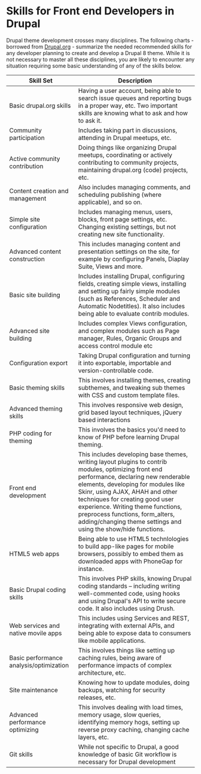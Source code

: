 # Skills for Front end Developers in Drupal

Drupal theme development crosses many disciplines. The following charts - borrowed from [Drupal.org](https://groups.drupal.org/node/172434) - summarize the needed recommended skills for any developer planning to create and develop a Drupal 8 theme. While it is not necessary to master all these disciplines, you are likely to encounter any situation requiring some basic understanding of any of the skills below.  

| Skill Set | Description |
| -- | -- |
| Basic drupal.org skills | Having a user account, being able to search issue queues and reporting bugs in a proper way, etc. Two important skills are knowing what to ask and how to ask it. |
| Community participation | Includes taking part in discussions, attending in Drupal meetups, etc. |
| Active community contribution | Doing things like organizing Drupal meetups, coordinating or actively contributing to community projects, maintaining drupal.org (code) projects, etc. |
| Content creation and management | Also includes managing comments, and scheduling publishing (where applicable), and so on. |
| Simple site configuration | Includes managing menus, users, blocks, front page settings, etc. Changing existing settings, but not creating new site functionality. |
| Advanced content construction | This includes managing content and presentation settings on the site, for example by configuring Panels, Diaplay Suite, Views and more. |
| Basic site building | Includes installing Drupal, configuring fields, creating simple views, installing and setting up fairly simple modules (such as References, Scheduler and Automatic Nodetitles). It also includes being able to evaluate contrib modules. |
| Advanced site building | Includes complex Views configuration, and complex modules such as Page manager, Rules, Organic Groups and access control module etc |
| Configuration export | Taking Drupal configuration and turning it into exportable, importable and version-controllable code. |
| Basic theming skills | This involves installing themes, creating subthemes, and tweaking sub themes with CSS and custom template files. |
| Advanced theming skills | This involves responsive web design, grid based layout techniques, jQuery based interactions |
| PHP coding for theming | This involves the basics you'd need to know of PHP before learning Drupal theming. |
| Front end development | This includes developing base themes, writing layout plugins to contrib modules, optimizing front end performance, declaring new renderable elements, developing for modules like Skinr, using AJAX, AHAH and other techniques for creating good user experience. Writing theme functions, preprocess functions, form_alters, adding/changing theme settings and using the show/hide functions. |
| HTML5 web apps | Being able to use HTML5 technlologies to build app-like pages for mobile browsers, possibly to embed them as downloaded apps with PhoneGap for instance. |
| Basic Drupal coding skills | This involves PHP skills, knowing Drupal coding standards – including writing well-commented code, using hooks and using Drupal's API to write secure code. It also includes using Drush. |
| Web services and native movile apps | This includes using Services and REST, integrating with external APIs, and being able to expose data to consumers like mobile applications. |
| Basic performance analysis/optimization | This involves things like setting up caching rules, being aware of performance impacts of complex architecture, etc. |
| Site maintenance | Knowing how to update modules, doing backups, watching for security releases, etc. |
| Advanced performance optimizing | This involves dealing with load times, memory usage, slow queries, identifying memory hogs, setting up reverse proxy caching, changing cache layers, etc. |
| Git skills | While not specific to Drupal, a good knowledge of basic Git workflow is necessary for Drupal development |